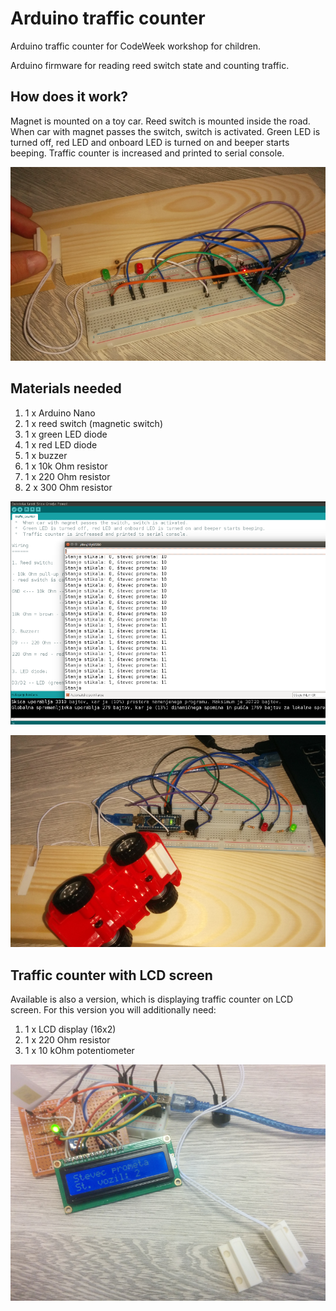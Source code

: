 # Arduino traffic counter
Arduino traffic counter for CodeWeek workshop for children.

Arduino firmware for reading reed switch state and counting traffic.

## How does it work?

Magnet is mounted on a toy car. Reed switch is mounted inside the road. When car with magnet passes the switch, switch is activated. Green LED is turned off, red LED and onboard LED is turned on and beeper starts beeping. Traffic counter is increased and printed to serial console.

![Arduino Nano based traffic counter](TrafficCounter.jpg)

## Materials needed
1. 1 x Arduino Nano
2. 1 x reed switch (magnetic switch)
3. 1 x green LED diode
4. 1 x red LED diode
5. 1 x buzzer
6. 1 x 10k Ohm resistor
7. 1 x 220 Ohm resistor
8. 2 x 300 Ohm resistor


![Arduino Nano based traffic counter - software part](TrafficCounter_sw.png)

![Arduino Nano based traffic counter with car](TrafficCounter_car.jpg)


## Traffic counter with LCD screen
Available is also a version, which is displaying traffic counter on LCD screen. For this version you will additionally need:
1. 1 x LCD display (16x2)
2. 1 x 220 Ohm resistor
3. 1 x 10 kOhm potentiometer

![Arduino Nano based traffic counter with LCD](Traffic_Counter_LCD.jpg)

